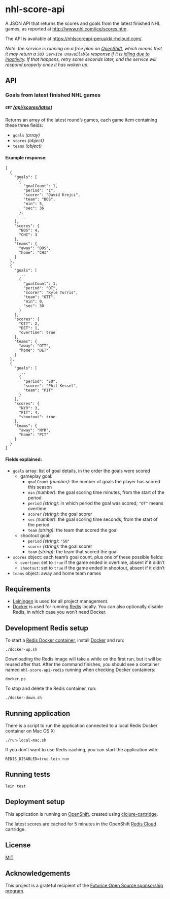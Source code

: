 # nhl-score-api

A JSON API that returns the scores and goals from the latest finished NHL games, as reported at
http://www.nhl.com/ice/scores.htm.

The API is available at https://nhlscoreapi-peruukki.rhcloud.com/.

*Note: the service is running on a free plan on [OpenShift](https://www.openshift.com), which means that it may return a
`503 Service Unavailable` response if it is
[idling due to inactivity](https://developers.openshift.com/en/managing-idling.html). If that happens, retry some seconds
later, and the service will respond properly once it has woken up.*

## API

### Goals from latest finished NHL games

##### `GET` [/api/scores/latest](https://nhlscoreapi-peruukki.rhcloud.com/api/scores/latest)

Returns an array of the latest round’s games, each game item containing these three fields:

- `goals` *(array)*
- `scores` *(object)*
- `teams` *(object)*

#### Example response:

```
[
  {
    "goals": [
      {
        "goalCount": 1,
        "period": "1",
        "scorer": "David Krejci",
        "team": "BOS",
        "min": 5,
        "sec": 36
      },
      ...
    ],
    "scores": {
      "BOS": 4,
      "CHI": 3
    },
    "teams": {
      "away": "BOS",
      "home": "CHI"
    }
  },
  {
    "goals": [
      ...
      {
        "goalCount": 1,
        "period": "OT",
        "scorer": "Kyle Turris",
        "team": "OTT",
        "min": 0,
        "sec": 30
      }
    ],
    "scores": {
      "OTT": 2,
      "DET": 1,
      "overtime": true
    },
    "teams": {
      "away": "OTT",
      "home": "DET"
    }
  },
  {
    "goals": [
      ...
      {
        "period": "SO",
        "scorer": "Phil Kessel",
        "team": "PIT"
      }
    ],
    "scores": {
      "NYR": 3,
      "PIT": 4,
      "shootout": true
    },
    "teams": {
      "away": "NYR",
      "home": "PIT"
    }
  }
]
```

#### Fields explained:

- `goals` array: list of goal details, in the order the goals were scored
  - gameplay goal:
    - `goalCount` *(number)*: the number of goals the player has scored this season
    - `min` *(number)*: the goal scoring time minutes, from the start of the period
    - `period` *(string)*: in which period the goal was scored; `"OT"` means overtime
    - `scorer` *(string)*: the goal scorer
    - `sec` *(number)*: the goal scoring time seconds, from the start of the period
    - `team` *(string)*: the team that scored the goal
  - shootout goal:
    - `period` *(string)*: `"SO"`
    - `scorer` *(string)*: the goal scorer
    - `team` *(string)*: the team that scored the goal
- `scores` object: each team’s goal count, plus one of these possible fields:
  - `overtime`: set to `true` if the game ended in overtime, absent if it didn’t
  - `shootout`: set to `true` if the game ended in shootout, absent if it didn’t
- `teams` object: away and home team names

## Requirements

- [Leiningen](http://leiningen.org/) is used for all project management.
- [Docker](https://www.docker.com/) is used for running [Redis](https://hub.docker.com/_/redis/) locally. You can
  also optionally disable Redis, in which case you won’t need Docker.

## Development Redis setup

To start a [Redis Docker container](https://hub.docker.com/_/redis/), install [Docker](https://www.docker.com/) and run:

```
./docker-up.sh
```

Downloading the Redis image will take a while on the first run, but it will be reused after that. After the command
finishes, you should see a container named `nhl-score-api-redis` running when checking Docker containers:

```
docker ps
```

To stop and delete the Redis container, run:

```
./docker-down.sh
```

## Running application

There is a script to run the application connected to a local Redis Docker container on Mac OS X:

```
./run-local-mac.sh
```

If you don’t want to use Redis caching, you can start the application with:

```
REDIS_DISABLED=true lein run
```

## Running tests

```
lein test
```

## Deployment setup

This application is running on [OpenShift](https://www.openshift.com), created using
[clojure-cartridge](https://github.com/openshift-cartridges/clojure-cartridge).

The latest scores are cached for 5 minutes in the OpenShift [Redis Cloud](https://redislabs.com/redis-cloud)
cartridge.

## License

[MIT](LICENSE)

## Acknowledgements

This project is a grateful recipient of the
[Futurice Open Source sponsorship program](http://futurice.com/blog/sponsoring-free-time-open-source-activities?utm_source=github&utm_medium=spice).
